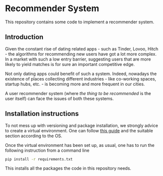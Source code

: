 # Recommender System
This repository contains some code to implement a recommender system.

## Introduction
Given the constant rise of dating related apps - such as Tinder, Lovoo, Hitch - the algorithms for recommending new users have got a lot more complex. In a market with such a low entry barrier, suggesting users that are more likely to yield matches is for sure an important competitive edge.

Not only dating apps could benefit of such a system. Indeed, nowadays the existence of places collecting different industries - like co-working spaces, startup hubs, etc. - is becoming more and more frequent in our cities.

A user recommender system (where _the thing to be recommended_ is the user itself) can face the issues of both these systems. 

## Installation instructions

To not mess up with versioning and package installation, we strongly advice to create a virtual environment.
One can follow [this guide](https://packaging.python.org/guides/installing-using-pip-and-virtual-environments/) and the suitable section according to the OS.

Once the virtual environment has been set up, as usual, one has to run the following instruction from a command line

```bash
pip install -r requirements.txt
```

This installs all the packages the code in this repository needs.
